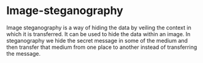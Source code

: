 # Image-steganography
Image steganography is a way of  hiding the data by veiling the context in which it is transferred. It can be used to hide the data within an image. In steganography we hide the secret message in some of the medium and then transfer that medium from one place to another instead of transferring the message.
